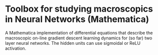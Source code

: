# Toolbox for studying macroscopics in Neural Networks (Mathematica)
A Mathematica implementation of differential equations that describe the macroscopic on-line gradient descent learning dynamics for (so far) two layer neural networks. The hidden units can use sigmoidal or ReLU activation.
